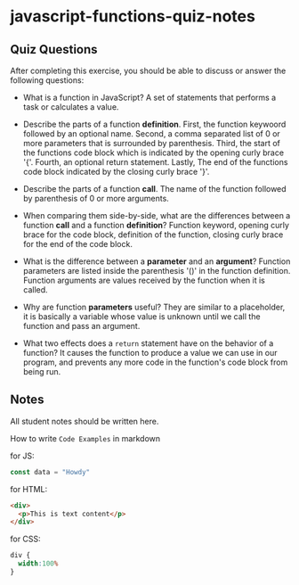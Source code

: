 # javascript-functions-quiz-notes

## Quiz Questions

After completing this exercise, you should be able to discuss or answer the following questions:

- What is a function in JavaScript?
A set of statements that performs a task or calculates a value.

- Describe the parts of a function **definition**.
First, the function keywoord followed by an optional name.
Second, a comma separated list of 0 or more parameters that is surrounded by parenthesis.
Third, the start of the functions code block which is indicated by the opening curly brace '{'.
Fourth, an optional return statement.
Lastly, The end of the functions code block indicated by the closing curly brace '}'.

- Describe the parts of a function **call**.
The name of the function followed by parenthesis of 0 or more arguments.

- When comparing them side-by-side, what are the differences between a function **call** and a function **definition**?
Function keyword, opening curly brace for the code block, definition of the function, closing curly brace for the end of the code block.

- What is the difference between a **parameter** and an **argument**?
Function parameters are listed inside the parenthesis '()' in the function definition. Function arguments are values received by the function when it is called.

- Why are function **parameters** useful?
They are similar to a placeholder, it is basically a variable whose value is unknown until we call the function and pass an argument.

- What two effects does a `return` statement have on the behavior of a function?
It causes the function to produce a value we can use in our program, and prevents any more code in the function's code block from being run.


## Notes

All student notes should be written here.


How to write `Code Examples` in markdown

for JS:
```javascript
const data = "Howdy"
```

for HTML:
```html
<div>
  <p>This is text content</p>
</div>
```

for CSS:
```css
div {
  width:100%
}
```
